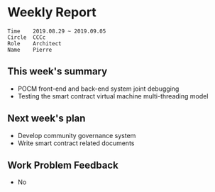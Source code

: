 # Weekly Report 

```
Time	2019.08.29 ~ 2019.09.05
Circle	CCCc
Role	Architect
Name	Pierre
```
## This week's summary

- POCM front-end and back-end system joint debugging
- Testing the smart contract virtual machine multi-threading model

## Next week's plan

- Develop community governance system
- Write smart contract related documents

## Work Problem Feedback

- No

